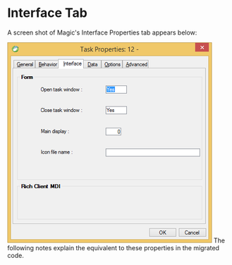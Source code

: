 ﻿# Interface Tab 
A screen shot of Magic's Interface Properties tab appears below:


![Magic Interface Tab](MagicInterfaceTab.png)
The following notes explain the equivalent to these properties in the migrated code.